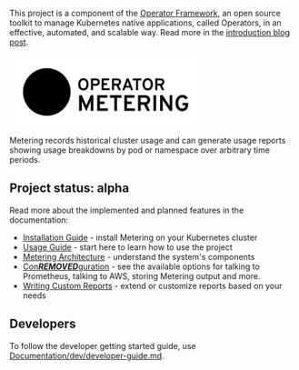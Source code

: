 This project is a component of the [Operator Framework](https://github.com/operator-framework), an open source toolkit to manage Kubernetes native applications, called Operators, in an effective, automated, and scalable way.
Read more in the [introduction blog post](https://coreos.com/blog/introducing-operator-framework-metering).

<img src="Documentation/operator_logo_metering_color.svg" height="125px"></img>

Metering records historical cluster usage and can generate usage reports showing usage breakdowns by pod or namespace over arbitrary time periods.

## Project status: alpha

Read more about the implemented and planned features in the documentation:

 - [Installation Guide](Documentation/install-metering.md) - install Metering on your Kubernetes cluster
 - [Usage Guide](Documentation/using-metering.md) - start here to learn how to use the project
 - [Metering Architecture](Documentation/metering-architecture.md) - understand the system's components
 - [Con***REMOVED***guration](Documentation/metering-con***REMOVED***g.md) - see the available options for talking to Prometheus, talking to AWS, storing Metering output and more.
 - [Writing Custom Reports](Documentation/writing-custom-queries.md) - extend or customize reports based on your needs

## Developers

To follow the developer getting started guide, use [Documentation/dev/developer-guide.md](Documentation/dev/developer-guide.md).
